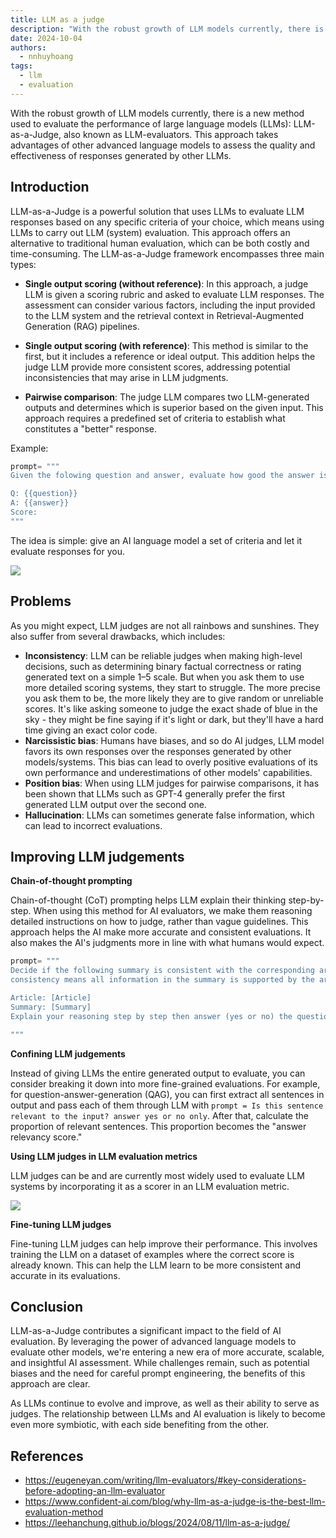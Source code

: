 ```yaml
---
title: LLM as a judge
description: "With the robust growth of LLM models currently, there is a new method is used to evaluate the performance of large language models (LLMs): LLM-as-a-Judge, also known as LLM-evaluators. This approach take adavantages of other advanced language models to assess the quality and effectiveness of responses generated by other LLMs."
date: 2024-10-04
authors:
  - nnhuyhoang
tags:
  - llm
  - evaluation
---
```


With the robust growth of LLM models currently, there is a new method used to evaluate the performance of large language models (LLMs): LLM-as-a-Judge, also known as LLM-evaluators. This approach takes advantages of other advanced language models to assess the quality and effectiveness of responses generated by other LLMs.

## Introduction

LLM-as-a-Judge is a powerful solution that uses LLMs to evaluate LLM responses based on any specific criteria of your choice, which means using LLMs to carry out LLM (system) evaluation. This approach offers an alternative to traditional human evaluation, which can be both costly and time-consuming. The LLM-as-a-Judge framework encompasses three main types:

- **Single output scoring (without reference)**: In this approach, a judge LLM is given a scoring rubric and asked to evaluate LLM responses. The assessment can consider various factors, including the input provided to the LLM system and the retrieval context in Retrieval-Augmented Generation (RAG) pipelines.

- **Single output scoring (with reference)**: This method is similar to the first, but it includes a reference or ideal output. This addition helps the judge LLM provide more consistent scores, addressing potential inconsistencies that may arise in LLM judgments.

- **Pairwise comparison**: The judge LLM compares two LLM-generated outputs and determines which is superior based on the given input. This approach requires a predefined set of criteria to establish what constitutes a "better" response.

Example:

```python
prompt= """
Given the folowing question and answer, evaluate how good the answer is for the question. Use the score from 1 to 5:

Q: {{question}}
A: {{answer}}
Score:
"""
```

The idea is simple: give an AI language model a set of criteria and let it evaluate responses for you.

![](assets/llm-as-a-judge-architecture.webp)

## Problems

As you might expect, LLM judges are not all rainbows and sunshines. They also suffer from several drawbacks, which includes:

- **Inconsistency**: LLM can be reliable judges when making high-level decisions, such as determining binary factual correctness or rating generated text on a simple 1–5 scale. But when you ask them to use more detailed scoring systems, they start to struggle. The more precise you ask them to be, the more likely they are to give random or unreliable scores. It's like asking someone to judge the exact shade of blue in the sky - they might be fine saying if it's light or dark, but they'll have a hard time giving an exact color code.
- **Narcissistic bias**: Humans have biases, and so do AI judges, LLM model favors its own responses over the responses generated by other models/systems. This bias can lead to overly positive evaluations of its own performance and underestimations of other models' capabilities.
- **Position bias**: When using LLM judges for pairwise comparisons, it has been shown that LLMs such as GPT-4 generally prefer the first generated LLM output over the second one.
- **Hallucination**: LLMs can sometimes generate false information, which can lead to incorrect evaluations.

## Improving LLM judgements

**Chain-of-thought prompting**

Chain-of-thought (CoT) prompting helps LLM explain their thinking step-by-step. When using this method for AI evaluators, we make them reasoning detailed instructions on how to judge, rather than vague guidelines. This approach helps the AI make more accurate and consistent evaluations. It also makes the AI's judgments more in line with what humans would expect.

```python
prompt= """
Decide if the following summary is consistent with the corresponding article. Note that
consistency means all information in the summary is supported by the article.

Article: [Article]
Summary: [Summary]
Explain your reasoning step by step then answer (yes or no) the question:

"""
```

**Confining LLM judgements**

Instead of giving LLMs the entire generated output to evaluate, you can consider breaking it down into more fine-grained evaluations. For example, for question-answer-generation (QAG), you can first extract all sentences in output and pass each of them through LLM with `prompt = Is this sentence relevant to the input? answer yes or no only`. After that, calculate the proportion of relevant sentences. This proportion becomes the "answer relevancy score."

**Using LLM judges in LLM evaluation metrics**

LLM judges can be and are currently most widely used to evaluate LLM systems by incorporating it as a scorer in an LLM evaluation metric.

![](assets/llm-as-a-judge-metrics.webp)

**Fine-tuning LLM judges**

Fine-tuning LLM judges can help improve their performance. This involves training the LLM on a dataset of examples where the correct score is already known. This can help the LLM learn to be more consistent and accurate in its evaluations.

## Conclusion

LLM-as-a-Judge contributes a significant impact to the field of AI evaluation. By leveraging the power of advanced language models to evaluate other models, we're entering a new era of more accurate, scalable, and insightful AI assessment. While challenges remain, such as potential biases and the need for careful prompt engineering, the benefits of this approach are clear.

As LLMs continue to evolve and improve, as well as their ability to serve as judges. The relationship between LLMs and AI evaluation is likely to become even more symbiotic, with each side benefiting from the other.

## References

- https://eugeneyan.com/writing/llm-evaluators/#key-considerations-before-adopting-an-llm-evaluator
- https://www.confident-ai.com/blog/why-llm-as-a-judge-is-the-best-llm-evaluation-method
- https://leehanchung.github.io/blogs/2024/08/11/llm-as-a-judge/

